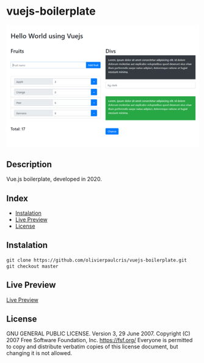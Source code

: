 # vuejs-boilerplate

![Vue.js boilerplate](./screenshot.png)

## Description

Vue.js boilerplate, developed in 2020.

## Index

- [Instalation](#instalation)
- [Live Preview](#live-preview)
- [License](#license)

## Instalation

```
git clone https://github.com/olivierpaulcris/vuejs-boilerplate.git
git checkout master
```

## Live Preview

[Live Preview](https://66eb0a607ae6545fe1cde754--soft-donut-7af87b.netlify.app/)

## License

GNU GENERAL PUBLIC LICENSE. Version 3, 29 June 2007. Copyright (C) 2007 Free Software Foundation, Inc. <https://fsf.org/> Everyone is permitted to copy and distribute verbatim copies of this license document, but changing it is not allowed.
